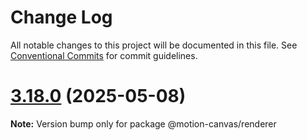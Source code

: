 # Change Log

All notable changes to this project will be documented in this file.
See [Conventional Commits](https://conventionalcommits.org) for commit guidelines.

# [3.18.0](https://github.com/blubbers122/motion-canvas/compare/v3.16.0...v3.18.0) (2025-05-08)

**Note:** Version bump only for package @motion-canvas/renderer
